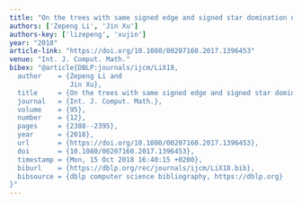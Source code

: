 ```yaml
---
title: "On the trees with same signed edge and signed star domination numbers"
authors: ['Zepeng Li', 'Jin Xu']
authors-key: ['lizepeng', 'xujin']
year: "2018"
article-link: "https://doi.org/10.1080/00207160.2017.1396453"
venue: "Int. J. Comput. Math."
bibex: "@article{DBLP:journals/ijcm/LiX18,
  author    = {Zepeng Li and
               Jin Xu},
  title     = {On the trees with same signed edge and signed star domination numbers},
  journal   = {Int. J. Comput. Math.},
  volume    = {95},
  number    = {12},
  pages     = {2388--2395},
  year      = {2018},
  url       = {https://doi.org/10.1080/00207160.2017.1396453},
  doi       = {10.1080/00207160.2017.1396453},
  timestamp = {Mon, 15 Oct 2018 16:40:15 +0200},
  biburl    = {https://dblp.org/rec/journals/ijcm/LiX18.bib},
  bibsource = {dblp computer science bibliography, https://dblp.org}
}"
---
```

